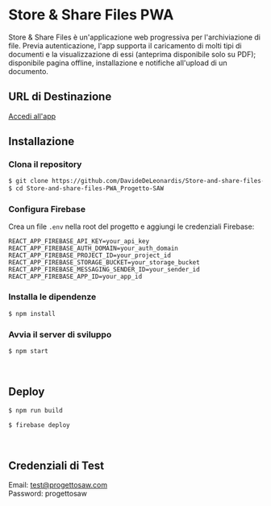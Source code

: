 # Store & Share Files PWA

Store & Share Files è un'applicazione web progressiva per l'archiviazione di file. Previa autenticazione, l'app supporta il caricamento di molti tipi di documenti e la visualizzazione di essi (anteprima disponibile solo su PDF); disponibile pagina offline, installazione e notifiche all'upload di un documento.

## URL di Destinazione

[Accedi all'app](https://store-and-share-files-pwa.web.app)
<br>

## Installazione

### Clona il repository

```sh
$ git clone https://github.com/DavideDeLeonardis/Store-and-share-files-PWA_Progetto-SAW.git
$ cd Store-and-share-files-PWA_Progetto-SAW
```

### Configura Firebase

Crea un file `.env` nella root del progetto e aggiungi le credenziali Firebase:
```env
REACT_APP_FIREBASE_API_KEY=your_api_key
REACT_APP_FIREBASE_AUTH_DOMAIN=your_auth_domain
REACT_APP_FIREBASE_PROJECT_ID=your_project_id
REACT_APP_FIREBASE_STORAGE_BUCKET=your_storage_bucket
REACT_APP_FIREBASE_MESSAGING_SENDER_ID=your_sender_id
REACT_APP_FIREBASE_APP_ID=your_app_id
```

### Installa le dipendenze

```sh
$ npm install
```

### Avvia il server di sviluppo

```sh
$ npm start
```

<br>

## Deploy

```sh
$ npm run build
```

```sh
$ firebase deploy
```

<br>

## Credenziali di Test

Email: test@progettosaw.com
<br>
Password: progettosaw
